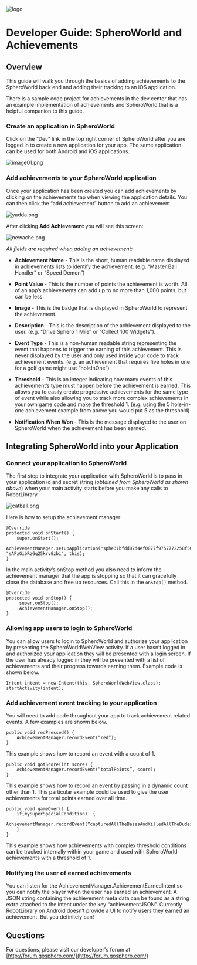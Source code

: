 ![logo](http://update.orbotix.com/developer/sphero-small.png)

# Developer Guide: SpheroWorld and Achievements


## Overview
 
This guide will walk you through the basics of adding achievements to the SpheroWorld back end and adding their tracking to an iOS application.  

There is a sample code project for achievements in the dev center that has an example implementation of achievements and SpheroWorld that is a helpful companion to this guide.

### Create an application in SpheroWorld

Click on the “Dev” link in the top right corner of SpheroWorld after you are logged in to create a new application for your app.  The same application can be used for both Android and iOS applications.


![image01.png](https://github.com/orbotix/Sphero-iOS-SDK/raw/master/samples/AchievementSample/image01.png)

### Add achievements to your SpheroWorld application

Once your application has been created you can add achievements by clicking on the achievements tap when viewing the application details.  You can then click the “add achievement” button to add an achievement.

![yadda.png](https://github.com/orbotix/Sphero-iOS-SDK/raw/master/samples/AchievementSample/yadda.png)

After clicking **Add Achievement** you will see this screen:


![newache.png](https://github.com/orbotix/Sphero-iOS-SDK/raw/master/samples/AchievementSample/newache.png)



*All fields are required when adding an achievement:*

- **Achievement Name** - This is the short, human readable name displayed in achievements lists to identify the achievement.  (e.g. “Master Ball Handler” or “Speed Demon”)

- **Point Value** - This is the number of points the achievement is worth.  All of an app’s achievements can add up to no more than 1,000 points, but can be less.

- **Image** - This is the badge that is displayed in SpheroWorld to represent the achievement.

- **Description** - This is the description of the achievement displayed to the user. (e.g. “Drive Sphero 1 Mile” or “Collect 100 Widgets”).

- **Event Type** - This is a non-human readable string representing the event that happens to trigger the earning of this achievement.  This is never displayed by the user and only used inside your code to track achievement events. (e.g. an achievement that requires five holes in one for a golf game might use “holeInOne”)

- **Threshold** - This is an integer indicating how many events of this achievement’s type must happen before the achievement is earned.  This allows you to easily create progressive achievements for the same type of event while also allowing you to track more complex achievements in your own game code and make the threshold 1. (e.g. using the 5 hole-in-one achievement example from above you would put 5 as the threshold)

- **Notification When Won** - This is the message displayed to the user on SpheroWorld when the achievement has been earned.

## Integrating SpheroWorld into your Application

### Connect your application to SpheroWorld

The first step to integrate your application with SpheroWorld is to pass in your application id and secret string (*obtained from SpheroWorld as shown above*) when your main activity starts before you make any calls to RobotLibrary. 

![catball.png](https://github.com/orbotix/Sphero-iOS-SDK/raw/master/samples/AchievementSample/catball.png) 

Here is how to setup the achievement manager

    @Override
    protected void onStart() {
    	super.onStart();
		AchievementManager.setupApplication("sphe31bfdd87d4ef0877f9757772258f50ed", "sAPzGibRzGq25krvGzbi", this);
    }

In the main activity’s onStop method you also need to inform the achievement manager that the app is stopping so that it can gracefully close the database and free up resources. Call this in the `onStop()` method. 

    @Override
    protected void onStop() {
    	 super.onStop();
         AchievementManager.onStop();
    }

### Allowing app users to login to SpheroWorld

You can allow users to login to SpheroWorld and authorize your application by presenting the SpheroWorldWebView activity.  If a user hasn’t logged in and authorized your application they will be presented with a login screen.  If the user has already logged in they will be presented with a list of achievements and their progress towards earning them. Example code is shown below.

    Intent intent = new Intent(this, SpheroWorldWebView.class);
    startActivity(intent);

### Add achievement event tracking to your application

You will need to add code throughout your app to track achievement related events.  A few examples are shown below.

    public void redPressed() {
		AchievementManager.recordEvent(“red”);
    }

This example shows how to record an event with a count of 1.

    public void gotScore(int score) {
		AchievementManager.recordEvent(“totalPoints”, score);
    }

This example shows how to record an event by passing in a dynamic count other than 1.  This particular example could be used to give the user achievements for total points earned over all time.

    public void gameOver() {
	    if(mySuperSpecialCondition)  {
            AchievementManager.recordEvent(“capturedAllTheBasesAndKilledAllTheDudes”);
        }
    }

This example shows how achievements with complex threshold conditions can be tracked internally within your game and used with SpheroWorld achievements with a threshold of 1.

### Notifying the user of earned achievements

You can listen for the AchievementManager.AchievementEarnedIntent so you can notify the player when the user has earned an achievement.  A JSON string containing the achievement meta data can be found as a string extra attached to the intent under the key “achievementJSON”.  Currently RobotLibrary on Android doesn’t provide a UI to notify users they earned an achievement. But you definitely can! 

## Questions

For questions, please visit our developer's forum at [http://forum.gosphero.com/](http://forum.gosphero.com/)